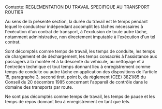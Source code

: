 Contexte: REGLEMENTATION DU TRAVAIL SPECIFIQUE  AU TRANSPORT ROUTIER

Au sens de la présente section, la durée du travail est le temps pendant lequel le conducteur indépendant accomplit les tâches nécessaires à l'exécution d'un contrat de transport, à l'exclusion de toute autre tâche, notamment administrative, non directement imputable à l'exécution d'un tel contrat.

Sont décomptés comme temps de travail, les temps de conduite, les temps de chargement et de déchargement, les temps consacrés à l'assistance aux passagers à la montée et à la descente du véhicule, au nettoyage et à l'entretien technique et tout temps donnant lieu à enregistrement comme temps de conduite ou autre tâche en application des dispositions de l'article 15, paragraphe 3, second tiret, point b, du règlement (CEE) 3821/85 du Conseil du 20 décembre 1985 concernant l'appareil de contrôle dans le domaine des transports par route.

Ne sont pas décomptés comme temps de travail, les temps de pause et les temps de repos donnant lieu à enregistrement en tant que tels.